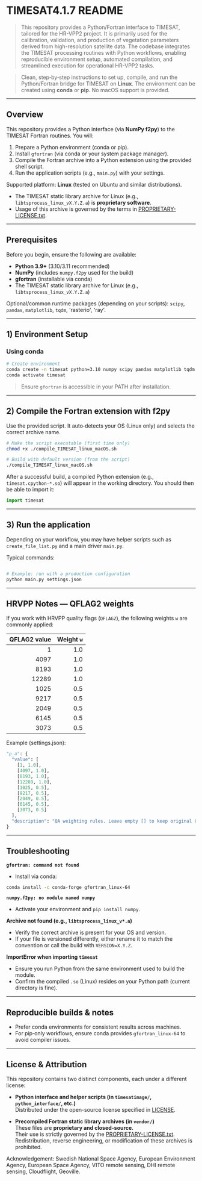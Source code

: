 # TIMESAT4.1.7 README

> This repository provides a Python/Fortran interface to TIMESAT, tailored for the HR-VPP2 project. It is primarily used for the calibration, validation, and production of vegetation parameters derived from high-resolution satellite data. The codebase integrates the TIMESAT processing routines with Python workflows, enabling reproducible environment setup, automated compilation, and streamlined execution for operational HR-VPP2 tasks.

> Clean, step‑by‑step instructions to set up, compile, and run the Python/Fortran bridge for TIMESAT on **Linux**. The environment can be created using **conda** or **pip**. No macOS support is provided.

---

## Overview
This repository provides a Python interface (via **NumPy f2py**) to the TIMESAT Fortran routines. You will:

1. Prepare a Python environment (conda or pip).
2. Install `gfortran` (via conda or your system package manager).
3. Compile the Fortran archive into a Python extension using the provided shell script.
4. Run the application scripts (e.g., `main.py`) with your settings.

Supported platform: **Linux** (tested on Ubuntu and similar distributions).
- The TIMESAT static library archive for Linux (e.g., `libtsprocess_linux_vX.Y.Z.a`) is **proprietary software**.
- Usage of this archive is governed by the terms in [PROPRIETARY-LICENSE.txt](./vendor/PROPRIETARY-LICENSE.txt).

---

## Prerequisites
Before you begin, ensure the following are available:

- **Python 3.9+** (3.10/3.11 recommended)
- **NumPy** (includes `numpy.f2py` used for the build)
- **gfortran** (installable via conda)
- The TIMESAT static library archive for Linux (e.g., `libtsprocess_linux_vX.Y.Z.a`)

Optional/common runtime packages (depending on your scripts): `scipy`, `pandas`, `matplotlib`, `tqdm`, 'rasterio', 'ray'.

---

## 1) Environment Setup

### Using conda
```bash
# Create environment 
conda create -n timesat python=3.10 numpy scipy pandas matplotlib tqdm rasterio ray-default gfortran_linux-64 -c conda-forge
conda activate timesat
```

> Ensure `gfortran` is accessible in your PATH after installation.

---

## 2) Compile the Fortran extension with f2py
Use the provided script. It auto‑detects your OS (Linux only) and selects the correct archive name.

```bash
# Make the script executable (first time only)
chmod +x ./compile_TIMESAT_linux_macOS.sh

# Build with default version (from the script)
./compile_TIMESAT_linux_macOS.sh

```

After a successful build, a compiled Python extension (e.g., `timesat.cpython-*.so`) will appear in the working directory. You should then be able to import it:

```python
import timesat
```

---

## 3) Run the application
Depending on your workflow, you may have helper scripts such as `create_file_list.py` and a main driver `main.py`.

Typical commands:

```bash

# Example: run with a production configuration
python main.py settings.json
```

---

## HRVPP Notes — QFLAG2 weights
If you work with HRVPP quality flags (`QFLAG2`), the following weights `w` are commonly applied:

| QFLAG2 value | Weight `w` |
|---:|---:|
| 1     | 1.0 |
| 4097  | 1.0 |
| 8193  | 1.0 |
| 12289 | 1.0 |
| 1025  | 0.5 |
| 9217  | 0.5 |
| 2049  | 0.5 |
| 6145  | 0.5 |
| 3073  | 0.5 |

Example (settings.json):

```python
"p_a": {
  "value": [
    [1, 1.0],
    [4097, 1.0],
    [8193, 1.0],
    [12289, 1.0],
    [1025, 0.5],
    [9217, 0.5],
    [2049, 0.5],
    [6145, 0.5],
    [3073, 0.5]
  ],
  "description": "QA weighting rules. Leave empty [] to keep original QA values. Use [qa_value, weight] for exact matches or [min, max, weight] for ranges."
}
```

---

## Troubleshooting

**`gfortran: command not found`**
- Install via conda:
```bash
conda install -c conda-forge gfortran_linux-64
```

**`numpy.f2py: no module named numpy`**
- Activate your environment and `pip install numpy`.

**Archive not found (e.g., `libtsprocess_linux_v*.a`)**
- Verify the correct archive is present for your OS and version.
- If your file is versioned differently, either rename it to match the convention or call the build with `VERSION=X.Y.Z`.

**ImportError when importing `timesat`**
- Ensure you run Python from the same environment used to build the module.
- Confirm the compiled `.so` (Linux) resides on your Python path (current directory is fine).

---

## Reproducible builds & notes
- Prefer conda environments for consistent results across machines.
- For pip‑only workflows, ensure conda provides `gfortran_linux-64` to avoid compiler issues.

---

## License & Attribution

This repository contains two distinct components, each under a different license:

- **Python interface and helper scripts (in `timesatimage/`, `python_interface/`, etc.)**  
  Distributed under the open-source license specified in [LICENSE](./LICENSE).

- **Precompiled Fortran static library archives (in `vendor/`)**  
  These files are **proprietary and closed-source**.  
  Their use is strictly governed by the [PROPRIETARY-LICENSE.txt](./vendor/PROPRIETARY-LICENSE.txt).  
  Redistribution, reverse engineering, or modification of these archives is prohibited.

Acknowledgement: Swedish National Space Agency, European Environment Agency, European Space Agency, VITO remote sensing, DHI remote sensing, Cloudflight, Geoville.

